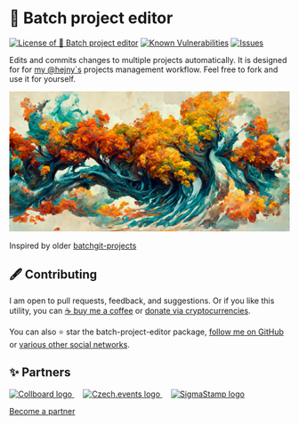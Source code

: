 # 🔼 Batch project editor

<!--Badges-->
<!--⚠️WARNING: This section was generated by https://github.com/hejny/batch-project-editor/blob/main/src/workflows/800-badges/badges.ts so every manual change will be overwritten.-->


[![License of 🔼 Batch project editor](https://img.shields.io/github/license/hejny/batch-project-editor.svg?style=flat)](https://github.com/hejny/batch-project-editor/blob/main/LICENSE)
[![Known Vulnerabilities](https://snyk.io/test/github/hejny/batch-project-editor/badge.svg)](https://snyk.io/test/github/hejny/batch-project-editor)
[![Issues](https://img.shields.io/github/issues/hejny/batch-project-editor.svg?style=flat)](https://github.com/hejny/batch-project-editor/issues)

<!--/Badges-->

Edits and commits changes to multiple projects automatically. It is designed for for [my @hejny`s](https://github.com/hejny?tab=repositories) projects management workflow. Feel free to fork and use it for yourself.



<!--Wallpaper-->
<!--⚠️WARNING: This section was generated by https://github.com/hejny/batch-project-editor/blob/main/src//workflows/315-ai-generated-wallpaper/4-aiGeneratedWallpaperUseInReadme.ts so every manual change will be overwritten.-->
![Wallpaper of 🔼 Batch project editor](assets/ai/wallpaper/gallery/ab2ad8cc-b3de-4bf3-a40f-279fae61fd96-0_0.png)
<!--/Wallpaper-->

Inspired by older [batchgit-projects](https://github.com/hejny/batchgit-projects)

<!---->



<!--Contributing-->
<!--⚠️WARNING: This section was generated by https://github.com/hejny/batch-project-editor/blob/main/src/workflows/810-contributing/contributing.ts so every manual change will be overwritten.-->

## 🖋️ Contributing

I am open to pull requests, feedback, and suggestions. Or if you like this utility, you can [☕ buy me a coffee](https://www.buymeacoffee.com/hejny) or [donate via cryptocurrencies](https://github.com/hejny/hejny/blob/main/documents/crypto.md).

You can also ⭐ star the batch-project-editor package, [follow me on GitHub](https://github.com/hejny) or [various other social networks](https://www.pavolhejny.com/contact/).

<!--/Contributing-->


<!--Partners-->
<!--⚠️WARNING: This section was generated by https://github.com/hejny/batch-project-editor/blob/main/src/workflows/820-partners/partners.ts so every manual change will be overwritten.-->

## ✨ Partners


<a href="https://collboard.com/">
  <img src="https://collboard.fra1.cdn.digitaloceanspaces.com/assets/18.12.1/logo-small.png" alt="Collboard logo" width="50"  />
</a>
&nbsp;&nbsp;&nbsp;
<a href="https://czech.events/">
  <img src="https://czech.events/design/logos/czech.events.transparent-logo.png" alt="Czech.events logo" width="50"  />
</a>
&nbsp;&nbsp;&nbsp;
<a href="https://sigmastamp.ml/">
  <img src="https://www.sigmastamp.ml/sigmastamp-logo.white.svg" alt="SigmaStamp logo" width="50"  />
</a>


[Become a partner](https://www.pavolhejny.com/contact/)

<!--/Partners-->